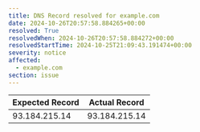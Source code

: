 ```yaml
---
title: DNS Record resolved for example.com
date: 2024-10-26T20:57:58.884265+00:00
resolved: True
resolvedWhen: 2024-10-26T20:57:58.884272+00:00
resolvedStartTime: 2024-10-25T21:09:43.191474+00:00
severity: notice
affected:
  - example.com
section: issue
---
```


| Expected Record  | Actual Record  |
|------------------|----------------|
| 93.184.215.14 | 93.184.215.14 |
